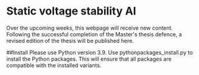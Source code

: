 # Static voltage stability AI

Over the upcoming weeks, this webpage will receive new content. Following the successful completion of the Master's thesis defence, a revised edition of the thesis will be published here.

##Install
Please use Python version 3.9. Use pythonpackages_install.py to install the Python packages. This will ensure that all packages are compatible with the installed variants.
